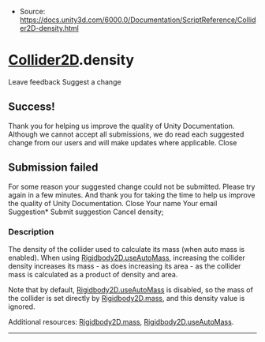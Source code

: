 * Source: https://docs.unity3d.com/6000.0/Documentation/ScriptReference/Collider2D-density.html

#  [Collider2D](https://docs.unity3d.com/6000.0/Documentation/ScriptReference/Collider2D.html).density
Leave feedback
Suggest a change
## Success!
Thank you for helping us improve the quality of Unity Documentation. Although we cannot accept all submissions, we do read each suggested change from our users and will make updates where applicable.
Close
## Submission failed
For some reason your suggested change could not be submitted. Please <a>try again</a> in a few minutes. And thank you for taking the time to help us improve the quality of Unity Documentation.
Close
Your name Your email Suggestion* Submit suggestion
Cancel
density; 
### Description
The density of the collider used to calculate its mass (when auto mass is enabled).
When using [Rigidbody2D.useAutoMass](https://docs.unity3d.com/6000.0/Documentation/ScriptReference/Rigidbody2D-useAutoMass.html), increasing the collider density increases its mass - as does increasing its area - as the collider mass is calculated as a product of density and area.  
  
Note that by default, [Rigidbody2D.useAutoMass](https://docs.unity3d.com/6000.0/Documentation/ScriptReference/Rigidbody2D-useAutoMass.html) is disabled, so the mass of the collider is set directly by [Rigidbody2D.mass](https://docs.unity3d.com/6000.0/Documentation/ScriptReference/Rigidbody2D-mass.html), and this density value is ignored.  
  
Additional resources: [Rigidbody2D.mass](https://docs.unity3d.com/6000.0/Documentation/ScriptReference/Rigidbody2D-mass.html), [Rigidbody2D.useAutoMass](https://docs.unity3d.com/6000.0/Documentation/ScriptReference/Rigidbody2D-useAutoMass.html).
* * *
